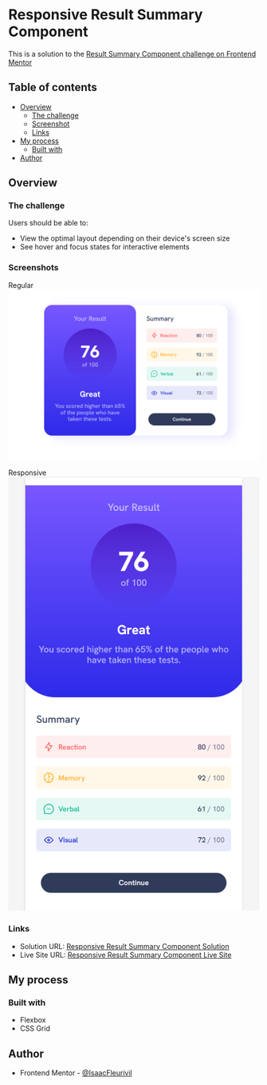 # Responsive Result Summary Component

This is a solution to the [Result Summary Component challenge on Frontend Mentor](https://www.frontendmentor.io/challenges/results-summary-component-CE_K6s0maV)

## Table of contents

- [Overview](#overview)
  - [The challenge](#the-challenge)
  - [Screenshot](#screenshot)
  - [Links](#links)
- [My process](#my-process)
  - [Built with](#built-with)
- [Author](#author)


## Overview

### The challenge

Users should be able to:

- View the optimal layout depending on their device's screen size
- See hover and focus states for interactive elements

### Screenshots

 Regular 
![Image](./images/screenshot-1.png)

 Responsive
![Image](./images/responsive-screenshot-1.png)


### Links

- Solution URL: [Responsive Result Summary Component Solution](https://www.frontendmentor.io/solutions/responsive-result-summary-component-sGI_siR-8R)
- Live Site URL: [Responsive Result Summary Component Live Site](https://isaacfleurivil.github.io/results-summary-component-main/)

## My process

### Built with

- Flexbox
- CSS Grid

## Author

- Frontend Mentor - [@IsaacFleurivil](https://www.frontendmentor.io/profile/isaacfleurivil)


